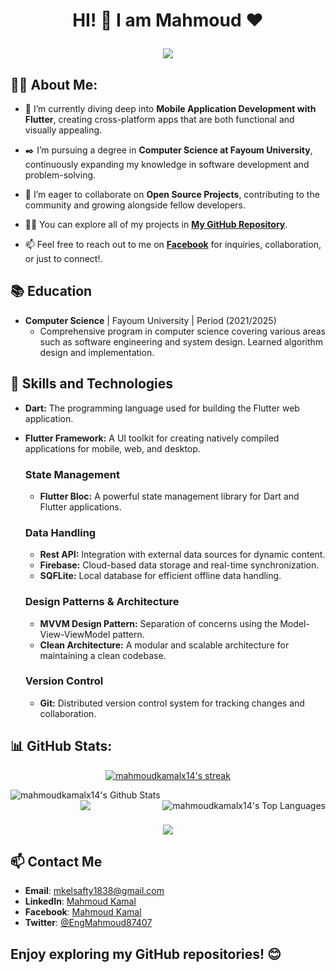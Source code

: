 <h1 align="center">HI! 👋 <!-- <img src="https://raw.githubusercontent.com/MartinHeinz/MartinHeinz/master/wave.gif" width="25px"> --> I am Mahmoud ♥
<p align="center">
  <img src="https://readme-typing-svg.demolab.com/?lines=+{وَ+قُلْ+رَبِّ+زِدْنِي+عِلْماً}+قال+تعالى" style="color:black" />
</p>
</h1>



## 🙋‍♂️ About Me:

- 🌱 I’m currently diving deep into **Mobile Application Development with Flutter**, creating cross-platform apps that are both functional and visually appealing.

- ✒️ I’m pursuing a degree in **Computer Science at Fayoum University**, continuously expanding my knowledge in software development and problem-solving.

- 👯 I’m eager to collaborate on **Open Source Projects**, contributing to the community and growing alongside fellow developers.

- 👨‍💻 You can explore all of my projects in **[My GitHub Repository](https://github.com/mahmoudkamalx14?tab=repositories)**.

- 📫 Feel free to reach out to me on **[Facebook](https://www.facebook.com/mahmoudkamalx14)** for inquiries, collaboration, or just to connect!.
  


## 📚 Education 

- **Computer Science** | Fayoum University | Period (2021/2025)
  - Comprehensive program in computer science covering various areas such as software engineering and system design. Learned algorithm design and implementation.


## 🚀 Skills and Technologies

  - **Dart:** The programming language used for building the Flutter web application.
  - **Flutter Framework:** A UI toolkit for creating natively compiled applications for mobile, web, and desktop.

    ### State Management
     - **Flutter Bloc:** A powerful state management library for Dart and Flutter applications.

    ### Data Handling
     - **Rest API:** Integration with external data sources for dynamic content.
     - **Firebase:** Cloud-based data storage and real-time synchronization.
     - **SQFLite:** Local database for efficient offline data handling.

    ### Design Patterns & Architecture
     - **MVVM Design Pattern:** Separation of concerns using the Model-View-ViewModel pattern.
     - **Clean Architecture:** A modular and scalable architecture for maintaining a clean codebase.

    ### Version Control
     - **Git:** Distributed version control system for tracking changes and collaboration.



## 📊 GitHub Stats:


<p align="center">
    <a href="https://github.com/mahmoudkamalx14/github-readme-streak-stats">
        <img title="🔥 Get streak stats for your profile at git.io/streak-stats" alt="mahmoudkamalx14's streak" src="https://github-readme-streak-stats.herokuapp.com/?user=mahmoudkamalx14&theme=black-ice&hide_border=true&stroke=0000&background=060A0CD0"/>
    </a>
  
</p>

<a href="https:https://github.com/mahmoudkamalx14/github-readme-stats">
    <img align="left"  alt="mahmoudkamalx14's Github Stats" src="https://github-readme-stats.vercel.app/api?username=mahmoudkamalx14&show_icons=true&count_private=true&theme=react&hide_border=true&bg_color=0D1117" /></a>
<a href="https://github.com/mahmoudkamalx14/github-readme-stats">
    <img align="right" alt="mahmoudkamalx14's Top Languages" src="https://github-readme-stats.vercel.app/api/top-langs/?username=mahmoudkamalx14&langs_count=8&count_private=true&layout=compact&theme=react&hide_border=true&bg_color=0D1117" /></a>
<br>



<div align="center">
    <img src="https://user-images.githubusercontent.com/73097560/115834477-dbab4500-a447-11eb-908a-139a6edaec5c.gif" />
</div>


<h3 align="center">
    <img src="https://readme-typing-svg.herokuapp.com/?font=Righteous&size=25&center=true&vCenter=true&width=500&height=70&duration=4000&lines=Thanks+for+visiting!+❤️;I'm+Long+Life+Learner">
</h3>



## 📫 Contact Me

- **Email**:    [mkelsafty1838@gmail.com](mailto:mkelsafty1838@gmail.com)
- **LinkedIn**: [Mahmoud Kamal](https://www.linkedin.com/in/mahmoudkamal14/)
- **Facebook**: [Mahmoud Kamal](https://www.facebook.com/mahmoudkamalx14)
- **Twitter**:  [@EngMahmoud87407](https://twitter.com/EngMahmoud87407)
  

## Enjoy exploring my GitHub repositories! 😊

